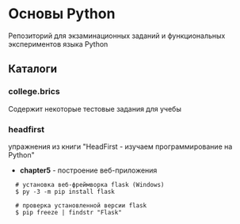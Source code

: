 # Основы Python

Репозиторий для экзаминационных заданий и функциональных экспериментов языка Python

## Каталоги

### college.brics

Содержит некоторые тестовые задания для учебы

### headfirst

упражнения из книги "HeadFirst - изучаем программирование на Python"

- **chapter5**  - построение веб-приложения

```shell
  # установка веб-фреймворка flask (Windows)
  $ py -3 -m pip install flask
  
  # проверка установленной версии flask
  $ pip freeze | findstr "Flask"
```
